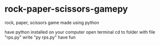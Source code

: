 # rock-paper-scissors-gamepy
rock, paper, scissors game made using python

have python installed on your computer
open terminal
cd to folder with file "rps.py"
write "py rps.py"
have fun
